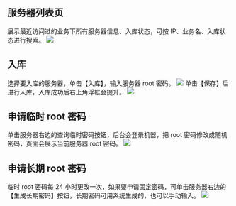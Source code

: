 ## 服务器列表页  ##
展示最近访问过的业务下所有服务器信息、入库状态，可按 IP、业务名、入库状态进行搜索。
![](http://imgcache.tce.fsphere.cn/image/mc.qcloudimg.com/static/img/b87a0740cc9cbf33d1d82fc888421b41/code1.png)
## 入库  ##
选择要入库的服务器，单击【入库】，输入服务器 root 密码。
![](http://imgcache.tce.fsphere.cn/image/mc.qcloudimg.com/static/img/9319826f1c60d0b6996cafe63977a351/code2.png)
单击【保存】后进行入库，入库成功后右上角浮框会提升。
![](http://imgcache.tce.fsphere.cn/image/mc.qcloudimg.com/static/img/45243893bf62089e517135ca38b2510e/code3.png)
## 申请临时 root 密码  ##
单击服务器右边的查询临时密码按钮，后台会登录机器，把 root 密码修改成随机密码，页面会展示当前服务器 root 密码。
![](http://imgcache.tce.fsphere.cn/image/mc.qcloudimg.com/static/img/7b4731b7879423b5ac7317240644a097/code4.png)
## 申请长期 root 密码  ##
临时 root 密码每 24 小时更改一次，如果要申请固定密码，可单击服务器右边的【生成长期密码】按钮，长期密码可用系统生成的，也可以手动输入。
![](http://imgcache.tce.fsphere.cn/image/mc.qcloudimg.com/static/img/656ed35a87472a3285fd283d31ca0359/code5.png)
